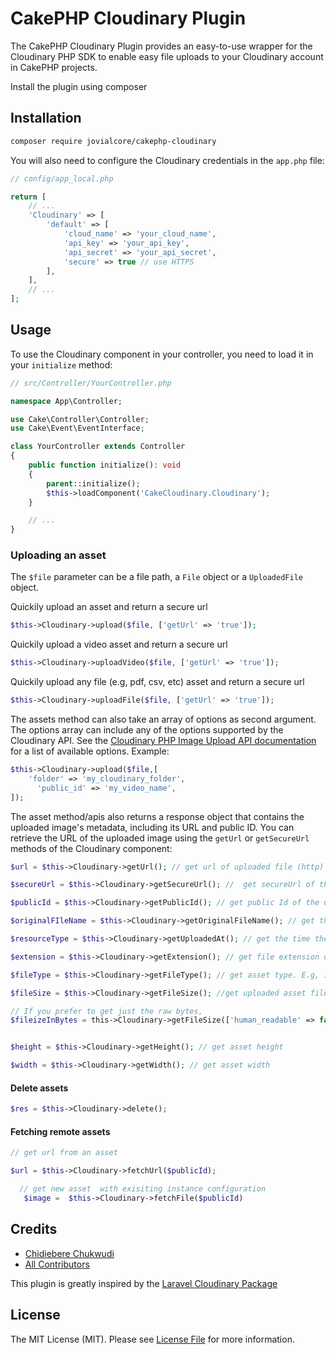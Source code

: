 # CakePHP Cloudinary Plugin

The CakePHP Cloudinary Plugin provides an easy-to-use wrapper for the Cloudinary PHP SDK to enable easy file uploads to your Cloudinary account in CakePHP projects.

Install the plugin using composer
## Installation


```bash
composer require jovialcore/cakephp-cloudinary
```

You will also need to configure the Cloudinary credentials in the `app.php` file:

```php
// config/app_local.php

return [
    // ...
    'Cloudinary' => [
        'default' => [
            'cloud_name' => 'your_cloud_name',
            'api_key' => 'your_api_key',
            'api_secret' => 'your_api_secret',
            'secure' => true // use HTTPS
        ],
    ],
    // ...
];
```

## Usage

To use the Cloudinary component in your controller, you need to load it in your `initialize` method:

```php
// src/Controller/YourController.php

namespace App\Controller;

use Cake\Controller\Controller;
use Cake\Event\EventInterface;

class YourController extends Controller
{
    public function initialize(): void
    {
        parent::initialize();
        $this->loadComponent('CakeCloudinary.Cloudinary');
    }

    // ...
}
```

### Uploading an asset

The `$file` parameter can be a file path, a `File` object or a `UploadedFile` object.

Quickily upload an asset and return a secure url 
```php
$this->Cloudinary->upload($file, ['getUrl' => 'true']);
```

Quickily upload a video asset and return a secure url 
```php
$this->Cloudinary->uploadVideo($file, ['getUrl' => 'true']);
```

Quickily upload any file (e.g, pdf, csv, etc) asset and return a secure url 
```php
$this->Cloudinary->uploadFile($file, ['getUrl' => 'true']);
```
The assets method can also take an array of options as second argument. The options array can include any of the options supported by the Cloudinary API. See the [Cloudinary PHP Image Upload API documentation](https://cloudinary.com/documentation/php_image_and_video_upload#server_side_upload) for a list of available options.
Example: 
```php
$this->Cloudinary->upload($file,[
    'folder' => 'my_cloudinary_folder',
      'public_id' => 'my_video_name',
]);
```
The asset method/apis also returns a response object that contains the uploaded image's metadata, including its URL and public ID. You can retrieve the URL of the uploaded image using the `getUrl` or `getSecureUrl` methods of the Cloudinary component:

```php
$url = $this->Cloudinary->getUrl(); // get url of uploaded file (http)

$secureUrl = $this->Cloudinary->getSecureUrl(); //  get secureUrl of the uploaded asst

$publicId = $this->Cloudinary->getPublicId(); // get public Id of the uploaded asset

$originalFIleName = $this->Cloudinary->getOriginalFileName(); // get the asset name before it was uploaded to cloudinary

$resourceType = $this->Cloudinary->getUploadedAt(); // get the time the asset as uploaded

$extension = $this->Cloudinary->getExtension(); // get file extension of the uploaded asset e.g jpg, .pdf, .png, etc

$fileType = $this->Cloudinary->getFileType(); // get asset type. E.g, image, video, etc. 

$fileSize = $this->Cloudinary->getFileSize(); //get uploaded asset file's size by defaults, it returns a human readable file size like 20MB, 20kb, etc

// If you prefer to get just the raw bytes, 
$fileizeInBytes = this->Cloudinary->getFileSize(['human_readable' => false]);


$height = $this->Cloudinary->getHeight(); // get asset height

$width = $this->Cloudinary->getWidth(); // get asset width
```
#### Delete assets

```php
$res = $this->Cloudinary->delete();
```

#### Fetching remote assets
```php
// get url from an asset

$url = $this->Cloudinary->fetchUrl($publicId);

  // get new asset  with exisiting instance configuration
   $image =  $this->Cloudinary->fetchFile($publicId)
```



## Credits
- [Chidiebere Chukwudi](https://github.com/jovialcore)
- [All Contributors](../../contributors)

This plugin is greatly inspired by
the [Laravel Cloudinary Package](https://github.com/cloudinary-devs/cloudinary-laravel)

## License

The MIT License (MIT). Please see [License File](LICENSE.md) for more information.
